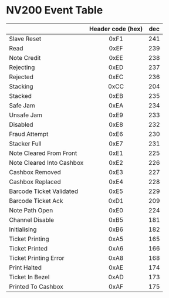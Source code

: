 # NV200 Event Table


| |Header code (hex)|dec|
|---|:---:|:---:|
| Slave Reset | 0xF1 | 241 |
| Read | 0xEF | 239 |
| Note Credit | 0xEE | 238 |
| Rejecting | 0xED | 237 |
| Rejected | 0xEC | 236 |
| Stacking | 0xCC | 204 |
| Stacked | 0xEB | 235 |
| Safe Jam | 0xEA | 234 |
| Unsafe Jam | 0xE9 | 233 |
| Disabled | 0xE8 | 232 |
| Fraud Attempt | 0xE6 | 230 |
| Stacker Full | 0xE7 | 231 |
| Note Cleared From Front | 0xE1 | 225 |
| Note Cleared Into Cashbox | 0xE2 | 226 |
| Cashbox Removed | 0xE3 | 227 |
| Cashbox Replaced | 0xE4 | 228 |
| Barcode Ticket Validated | 0xE5 | 229 |
| Barcode Ticket Ack | 0xD1 | 209 |
| Note Path Open | 0xE0 | 224 |
| Channel Disable | 0xB5 | 181 |
| Initialising | 0xB6 | 182 |
| Ticket Printing | 0xA5 | 165 |
| Ticket Printed | 0xA6 | 166 |
| Ticket Printing Error | 0xA8 | 168 |
| Print Halted | 0xAE | 174 |
| Ticket In Bezel | 0xAD | 173 |
| Printed To Cashbox | 0xAF | 175 |
